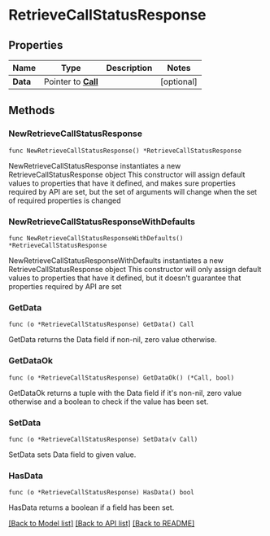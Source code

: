 # RetrieveCallStatusResponse

## Properties

Name | Type | Description | Notes
------------ | ------------- | ------------- | -------------
**Data** | Pointer to [**Call**](Call.md) |  | [optional] 

## Methods

### NewRetrieveCallStatusResponse

`func NewRetrieveCallStatusResponse() *RetrieveCallStatusResponse`

NewRetrieveCallStatusResponse instantiates a new RetrieveCallStatusResponse object
This constructor will assign default values to properties that have it defined,
and makes sure properties required by API are set, but the set of arguments
will change when the set of required properties is changed

### NewRetrieveCallStatusResponseWithDefaults

`func NewRetrieveCallStatusResponseWithDefaults() *RetrieveCallStatusResponse`

NewRetrieveCallStatusResponseWithDefaults instantiates a new RetrieveCallStatusResponse object
This constructor will only assign default values to properties that have it defined,
but it doesn't guarantee that properties required by API are set

### GetData

`func (o *RetrieveCallStatusResponse) GetData() Call`

GetData returns the Data field if non-nil, zero value otherwise.

### GetDataOk

`func (o *RetrieveCallStatusResponse) GetDataOk() (*Call, bool)`

GetDataOk returns a tuple with the Data field if it's non-nil, zero value otherwise
and a boolean to check if the value has been set.

### SetData

`func (o *RetrieveCallStatusResponse) SetData(v Call)`

SetData sets Data field to given value.

### HasData

`func (o *RetrieveCallStatusResponse) HasData() bool`

HasData returns a boolean if a field has been set.


[[Back to Model list]](../README.md#documentation-for-models) [[Back to API list]](../README.md#documentation-for-api-endpoints) [[Back to README]](../README.md)


